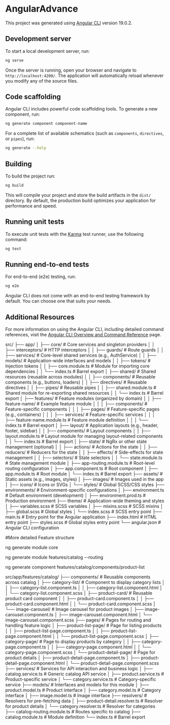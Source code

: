 # AngularAdvance

This project was generated using [Angular CLI](https://github.com/angular/angular-cli) version 19.0.2.

## Development server

To start a local development server, run:

```bash
ng serve
```

Once the server is running, open your browser and navigate to `http://localhost:4200/`. The application will automatically reload whenever you modify any of the source files.

## Code scaffolding

Angular CLI includes powerful code scaffolding tools. To generate a new component, run:

```bash
ng generate component component-name
```

For a complete list of available schematics (such as `components`, `directives`, or `pipes`), run:

```bash
ng generate --help
```

## Building

To build the project run:

```bash
ng build
```

This will compile your project and store the build artifacts in the `dist/` directory. By default, the production build optimizes your application for performance and speed.

## Running unit tests

To execute unit tests with the [Karma](https://karma-runner.github.io) test runner, use the following command:

```bash
ng test
```

## Running end-to-end tests

For end-to-end (e2e) testing, run:

```bash
ng e2e
```

Angular CLI does not come with an end-to-end testing framework by default. You can choose one that suits your needs.

## Additional Resources

For more information on using the Angular CLI, including detailed command references, visit the [Angular CLI Overview and Command Reference](https://angular.dev/tools/cli) page.


src/
├── app/
│   ├── core/                      # Core services and singleton providers
│   │   ├── interceptors/          # HTTP interceptors
│   │   ├── guards/                # Route guards
│   │   ├── services/              # Core-level shared services (e.g., AuthService)
│   │   ├── models/                # Application-wide interfaces and models
│   │   ├── tokens/                # Injection tokens
│   │   ├── core.module.ts         # Module for importing core dependencies
│   │   └── index.ts               # Barrel export
│   ├── shared/                    # Shared resources (reusable across modules)
│   │   ├── components/            # Reusable components (e.g., buttons, loaders)
│   │   ├── directives/            # Reusable directives
│   │   ├── pipes/                 # Reusable pipes
│   │   ├── shared.module.ts       # Shared module for re-exporting shared resources
│   │   └── index.ts               # Barrel export
│   ├── features/                  # Feature modules (organized by domain)
│   │   ├── feature-name/          # Example feature module
│   │   │   ├── components/        # Feature-specific components
│   │   │   ├── pages/             # Feature-specific pages (e.g., containers)
│   │   │   ├── services/          # Feature-specific services
│   │   │   ├── feature-name.module.ts # Feature module definition
│   │   │   └── index.ts           # Barrel export
│   ├── layout/                    # Application layouts (e.g., header, footer, sidebar)
│   │   ├── components/            # Layout components
│   │   ├── layout.module.ts       # Layout module for managing layout-related components
│   │   └── index.ts               # Barrel export
│   ├── state/                     # NgRx or other state management (optional)
│   │   ├── actions/               # Actions for the state
│   │   ├── reducers/              # Reducers for the state
│   │   ├── effects/               # Side-effects for state management
│   │   ├── selectors/             # State selectors
│   │   └── state.module.ts        # State management module
│   ├── app-routing.module.ts      # Root-level routing configuration
│   ├── app.component.ts           # Root component
│   ├── app.module.ts              # Root module
│   └── index.ts                   # Barrel export
├── assets/                        # Static assets (e.g., images, styles)
│   ├── images/                    # Images used in the app
│   ├── icons/                     # Icons or SVGs
│   └── styles/                    # Global SCSS/CSS styles
├── environments/                  # Environment-specific configurations
│   ├── environment.ts             # Default environment (development)
│   ├── environment.prod.ts        # Production environment
├── theme/                         # Application-wide theming and styles
│   ├── variables.scss             # SCSS variables
│   ├── mixins.scss                # SCSS mixins
│   ├── global.scss                # Global styles
│   └── index.scss                 # SCSS entry point
├── main.ts                        # Entry point for the Angular application
├── index.html                     # HTML entry point
├── styles.scss                    # Global styles entry point
└── angular.json                   # Angular CLI configuration


#More detailed Feature structure

ng generate module core

ng generate module features/catalog --routing 

ng generate component features/catalog/components/product-list 

src/app/features/catalog/
├── components/                   # Reusable components across catalog
│   ├── category-list/            # Component to display category lists
│   │   ├── category-list.component.ts
│   │   ├── category-list.component.html
│   │   └── category-list.component.scss
│   ├── product-card/             # Reusable product card component
│   │   ├── product-card.component.ts
│   │   ├── product-card.component.html
│   │   └── product-card.component.scss
│   └── image-carousel/           # Image carousel for product images
│       ├── image-carousel.component.ts
│       ├── image-carousel.component.html
│       └── image-carousel.component.scss
├── pages/                        # Pages for routing and handling feature logic
│   ├── product-list-page/        # Page for listing products
│   │   ├── product-list-page.component.ts
│   │   ├── product-list-page.component.html
│   │   └── product-list-page.component.scss
│   ├── category-page/            # Page to display products by category
│   │   ├── category-page.component.ts
│   │   ├── category-page.component.html
│   │   └── category-page.component.scss
│   └── product-detail-page/      # Page for product details
│       ├── product-detail-page.component.ts
│       ├── product-detail-page.component.html
│       └── product-detail-page.component.scss
├── services/                     # Services for API interaction and business logic
│   ├── catalog.service.ts        # Generic catalog API service
│   ├── product.service.ts        # Product-specific service
│   └── category.service.ts       # Category-specific service
├── models/                       # Interfaces and models for this module
│   ├── product.model.ts          # Product interface
│   ├── category.model.ts         # Category interface
│   ├── image.model.ts            # Image interface
├── resolvers/                    # Resolvers for pre-fetching data
│   ├── product-detail.resolver.ts # Resolver for product details
│   └── category.resolver.ts      # Resolver for categories
├── catalog-routing.module.ts     # Routes specific to catalog
├── catalog.module.ts             # Module definition
└── index.ts                      # Barrel export
